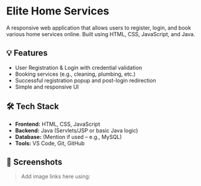 # Elite Home Services

A responsive web application that allows users to register, login, and book various home services online. Built using HTML, CSS, JavaScript, and Java.

## 💡 Features

- User Registration & Login with credential validation
- Booking services (e.g., cleaning, plumbing, etc.)
- Successful registration popup and post-login redirection
- Simple and responsive UI

## 🛠️ Tech Stack

- **Frontend:** HTML, CSS, JavaScript
- **Backend:** Java (Servlets/JSP or basic Java logic)
- **Database:** (Mention if used – e.g., MySQL)
- **Tools:** VS Code, Git, GitHub

## 📸 Screenshots

> Add image links here using:
